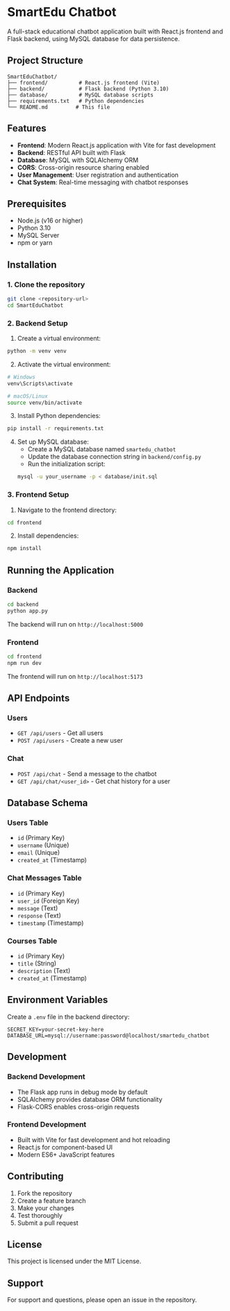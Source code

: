 # SmartEdu Chatbot

A full-stack educational chatbot application built with React.js frontend and Flask backend, using MySQL database for data persistence.

## Project Structure

```
SmartEduChatbot/
├── frontend/          # React.js frontend (Vite)
├── backend/           # Flask backend (Python 3.10)
├── database/          # MySQL database scripts
├── requirements.txt   # Python dependencies
└── README.md         # This file
```

## Features

- **Frontend**: Modern React.js application with Vite for fast development
- **Backend**: RESTful API built with Flask
- **Database**: MySQL with SQLAlchemy ORM
- **CORS**: Cross-origin resource sharing enabled
- **User Management**: User registration and authentication
- **Chat System**: Real-time messaging with chatbot responses

## Prerequisites

- Node.js (v16 or higher)
- Python 3.10
- MySQL Server
- npm or yarn

## Installation

### 1. Clone the repository
```bash
git clone <repository-url>
cd SmartEduChatbot
```

### 2. Backend Setup

1. Create a virtual environment:
```bash
python -m venv venv
```

2. Activate the virtual environment:
```bash
# Windows
venv\Scripts\activate

# macOS/Linux
source venv/bin/activate
```

3. Install Python dependencies:
```bash
pip install -r requirements.txt
```

4. Set up MySQL database:
   - Create a MySQL database named `smartedu_chatbot`
   - Update the database connection string in `backend/config.py`
   - Run the initialization script:
   ```bash
   mysql -u your_username -p < database/init.sql
   ```

### 3. Frontend Setup

1. Navigate to the frontend directory:
```bash
cd frontend
```

2. Install dependencies:
```bash
npm install
```

## Running the Application

### Backend
```bash
cd backend
python app.py
```
The backend will run on `http://localhost:5000`

### Frontend
```bash
cd frontend
npm run dev
```
The frontend will run on `http://localhost:5173`

## API Endpoints

### Users
- `GET /api/users` - Get all users
- `POST /api/users` - Create a new user

### Chat
- `POST /api/chat` - Send a message to the chatbot
- `GET /api/chat/<user_id>` - Get chat history for a user

## Database Schema

### Users Table
- `id` (Primary Key)
- `username` (Unique)
- `email` (Unique)
- `created_at` (Timestamp)

### Chat Messages Table
- `id` (Primary Key)
- `user_id` (Foreign Key)
- `message` (Text)
- `response` (Text)
- `timestamp` (Timestamp)

### Courses Table
- `id` (Primary Key)
- `title` (String)
- `description` (Text)
- `created_at` (Timestamp)

## Environment Variables

Create a `.env` file in the backend directory:

```env
SECRET_KEY=your-secret-key-here
DATABASE_URL=mysql://username:password@localhost/smartedu_chatbot
```

## Development

### Backend Development
- The Flask app runs in debug mode by default
- SQLAlchemy provides database ORM functionality
- Flask-CORS enables cross-origin requests

### Frontend Development
- Built with Vite for fast development and hot reloading
- React.js for component-based UI
- Modern ES6+ JavaScript features

## Contributing

1. Fork the repository
2. Create a feature branch
3. Make your changes
4. Test thoroughly
5. Submit a pull request

## License

This project is licensed under the MIT License.

## Support

For support and questions, please open an issue in the repository.